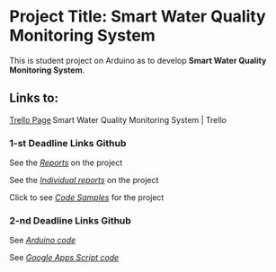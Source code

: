 # Project Title:  Smart Water Quality Monitoring System

This is student project on Arduino as to develop **Smart Water Quality Monitoring System**.

## Links to:   

[Trello Page](https://trello.com/b/AU3PxAXM/arduino-project-10) Smart Water Quality Monitoring System | Trello 

### 1-st Deadline Links Github

See the [*Reports*](https://github.com/Valeryschka/ArduinoWaterQualitySystem/tree/Reports) on the project

See the [*Individual reports*](https://github.com/Valeryschka/ArduinoWaterQualitySystem/tree/IndividualReports
) on the project

Click to see [*Code Samples*](https://github.com/Valeryschka/ArduinoWaterQualitySystem/tree/Arduino-Code
) for the project

### 2-nd Deadline Links Github

See [*Arduino code* ](https://github.com/valerkahere/ArduinoWaterQualitySystem/blob/Project2/ArduinoSpreadsheet.ino)

See [*Google Apps Script code*](https://github.com/valerkahere/ArduinoWaterQualitySystem/blob/Project2/Code.gs)
